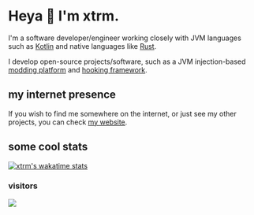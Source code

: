 # Heya 👋 I'm xtrm.

I'm a software developer/engineer working closely with JVM languages such as [Kotlin](https://kotlinlang.org) and native languages like [Rust](https://rust-lang.org).

I develop open-source projects/software, such as a JVM injection-based [modding platform](https://github.com/stardust-enterprises/atlas-framework) and [hooking framework](https://github.com/stardust-enterprises/deface).

## my internet presence
If you wish to find me somewhere on the internet, or just see my other projects, you can check [my website](https://xtrm.me).

## some cool stats
[![xtrm's wakatime stats](https://github-readme-stats.vercel.app/api/wakatime?username=xtrm&show_icons=true&theme=radical)](https://github.com/anuraghazra/github-readme-stats)

### visitors
![](https://count.getloli.com/get/@xTrM-EN?theme=rule34)
